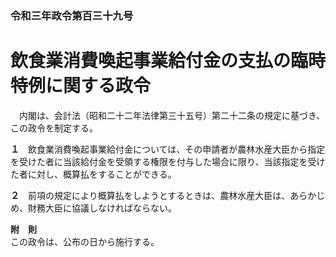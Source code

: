 ### 令和三年政令第百三十九号  
# 飲食業消費喚起事業給付金の支払の臨時特例に関する政令  
　内閣は、会計法（昭和二十二年法律第三十五号）第二十二条の規定に基づき、この政令を制定する。  
  
**１**　飲食業消費喚起事業給付金については、その申請者が農林水産大臣から指定を受けた者に当該給付金を受領する権限を付与した場合に限り、当該指定を受けた者に対し、概算払をすることができる。  
  
**２**　前項の規定により概算払をしようとするときは、農林水産大臣は、あらかじめ、財務大臣に協議しなければならない。  
  
**附　則**  
この政令は、公布の日から施行する。  
  

